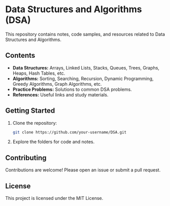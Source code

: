 # Data Structures and Algorithms (DSA)

This repository contains notes, code samples, and resources related to Data Structures and Algorithms.

## Contents

- **Data Structures:** Arrays, Linked Lists, Stacks, Queues, Trees, Graphs, Heaps, Hash Tables, etc.
- **Algorithms:** Sorting, Searching, Recursion, Dynamic Programming, Greedy Algorithms, Graph Algorithms, etc.
- **Practice Problems:** Solutions to common DSA problems.
- **References:** Useful links and study materials.

## Getting Started

1. Clone the repository:
    ```bash
    git clone https://github.com/your-username/DSA.git
    ```
2. Explore the folders for code and notes.

## Contributing

Contributions are welcome! Please open an issue or submit a pull request.

## License

This project is licensed under the MIT License.